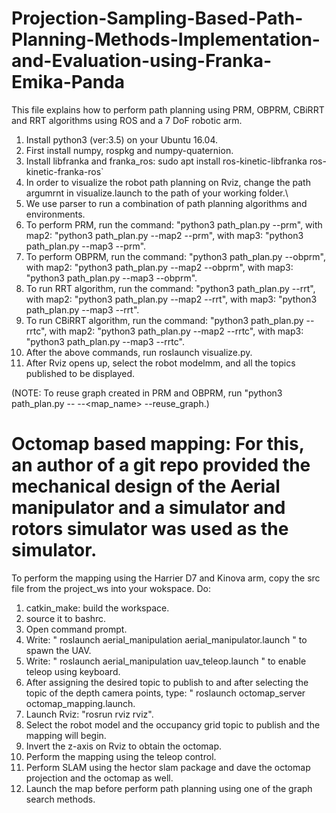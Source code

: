 # Projection-Sampling-Based-Path-Planning-Methods-Implementation-and-Evaluation-using-Franka-Emika-Panda

This file explains how to perform path planning using PRM, OBPRM, CBiRRT and RRT algorithms using ROS and a 7 DoF robotic arm.

1) Install python3 (ver:3.5) on your Ubuntu 16.04.
2) First install numpy, rospkg and numpy-quaternion.
3) Install libfranka and franka_ros: sudo apt install ros-kinetic-libfranka ros-kinetic-franka-ros`
4) In order to visualize the robot path planning on Rviz, change the path argumrnt in visualize.launch to the path of your working folder.\
5) We use parser to run a combination of path planning algorithms and environments.
6) To perform PRM, run the command: "python3 path_plan.py --prm", with map2: "python3 path_plan.py --map2 --prm", with map3: "python3 path_plan.py --map3 --prm".
7) To perform OBPRM, run the command: "python3 path_plan.py --obprm", with map2: "python3 path_plan.py --map2 --obprm", with map3: "python3 path_plan.py --map3 --obprm".
8) To run RRT algorithm, run the command: "python3 path_plan.py --rrt", with map2: "python3 path_plan.py --map2 --rrt", with map3: "python3 path_plan.py --map3 --rrt".
9) To run CBiRRT algorithm, run the command: "python3 path_plan.py --rrtc", with map2: "python3 path_plan.py --map2 --rrtc", with map3: "python3 path_plan.py --map3 --rrtc".
10) After the above commands, run roslaunch visualize.py.
11) After Rviz opens up, select the robot modelmm, and all the topics published to be displayed.

(NOTE: To reuse graph created in PRM and OBPRM, run "python3 path_plan.py --<algorithm> --<map_name> --reuse_graph.)

# Octomap based mapping: For this, an author of a git repo provided the mechanical design of the Aerial manipulator and a simulator and rotors simulator was used as the simulator.
  
To perform the mapping using the Harrier D7 and Kinova arm, copy the src file from the project_ws into your wokspace.
Do:
  1) catkin_make: build the workspace.
  2) source it to bashrc.
  2) Open command prompt.
  3) Write: " roslaunch aerial_manipulation aerial_manipulator.launch " to spawn the UAV.
  4) Write: " roslaunch aerial_manipulation uav_teleop.launch " to enable teleop using keyboard.
  5) After assigning the desired topic to publish to and after selecting the topic of the depth camera points, type: " roslaunch octomap_server octomap_mapping.launch.
  6) Launch Rviz: "rosrun rviz rviz".
  7) Select the robot model and the occupancy grid topic to publish and the mapping will begin.
  8) Invert the z-axis on Rviz to obtain the octomap.
  9) Perform the mapping using the teleop control.
  10) Perform SLAM using the hector slam package and dave the octomap projection and the octomap as well.
  10) Launch the map before perform path planning using one of the graph search methods.
